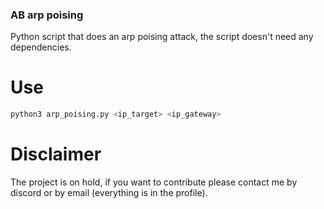 ### AB arp poising
Python script that does an arp poising attack, the script doesn't need any dependencies.

# Use

```sh
python3 arp_poising.py <ip_target> <ip_gateway>
```
# Disclaimer
The project is on hold, if you want to contribute please contact me by discord or by email (everything is in the profile).
